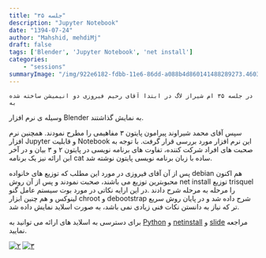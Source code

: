 ```yaml
---
title: "جلسه ۳۵"
description: "Jupyter Notebook"
date: "1394-07-24"
author: "Mahshid, mehdiMj"
draft: false
tags: ['Blender', 'Jupyter Notebook', 'net install']
categories:
    - "sessions"
summaryImage: "/img/922e6182-fdbb-11e6-86dd-a088b4d860141488289273.4603765.jpeg"
---
```

    در جلسه ۳۵ ام شیراز لاگ در ابتدا آقای رحیم فیروزی دو انیمیشن ساخته شده به
وسیله ی نرم افزار Blender به نمایش گذاشتند.

سپس آقای محمد شیراوند پیرامون پایتون ۳ مفاهیمی را مطرح نمودند. همچنین نرم
افزار Jupyter و قابلیت Notebook این نرم افزار مورد بررسی قرار گرفت. با توجه به
صحبت های افراد شرکت کننده، تفاوت های برنامه نویسی در پایتون ۲ و ۳ بیان و در
آخر ابن ارائه نیز یک برنامه cat ساده با زبان برنامه نویسی پایتون نوشته شد.

پس از آن آقای فیروزی در مورد این مطلب که توزیع های خانواده debian هم اکنون
محبوبترین توزیع می باشند، صحبت نمودند و پس از آن روش net install توزیع trisquel را مرحله به مرحله شرح دادند .در این ارایه نکاتی در مورد بوت سیستم عامل گنو لینوکس و هم چنین ابزار chroot و debootstrap شرح داده شد و در پایان روش سریع تر که نیاز به دانستن نکات فنی زیادی نمی باشد، به صورت اسلاید نمایش
داده شد.

برای دسترسی به اسلاید های ارائه می توانید به [Python](https://shirazlug.ir/wp-content/uploads/2015/10/Python.zip) و [netinstall](https://shirazlug.ir/wp-content/uploads/2015/10/netinstall.odp) و [slide](https://shirazlug.ir/wp-content/uploads/2015/10/slide.zip) مراجعه نمایید.

[![۲](../../img/922e5f8e-fdbb-11e6-86dd-a088b4d860141488289273.4603431.jpg)](img/922e5f8e-fdbb-11e6-86dd-a088b4d860141488289273.4603431.jpg)
[![۳](../../img/922e6182-fdbb-11e6-86dd-a088b4d860141488289273.4603765.jpeg)](img/922e6182-fdbb-11e6-86dd-a088b4d860141488289273.4603765.jpeg)
